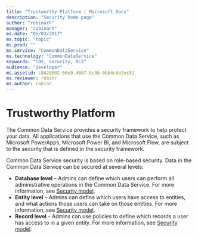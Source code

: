```yaml
---
title: "Trustworthy Platform | Microsoft Docs"
description: "Security home page"
author: "robinarh"
manager: "robinarh"
ms.date: "05/03/2017"
ms.topic: "topic"
ms.prod: ""
ms.service: "CommonDataService"
ms.technology: "CommonDataService"
keywords: "CDS, security, RLS"
audience: "Developer"
ms.assetid: c8428002-66e9-46b7-bc3b-0bb4cde2ec52
ms.reviewer: robinr
ms.author: robinr
---
```


# Trustworthy Platform

The Common Data Service provides a security framework to help protect your data. All applications that use the Common Data Service, such as Microsoft PowerApps, Microsoft Power BI, and Microsoft Flow, are subject to the security that is defined in the security framework.

Common Data Service security is based on role-based security. Data in the Common Data Service can be secured at several levels:

+ **Database level** – Admins can define which users can perform all administrative operations in the Common Data Service. For more information, see [Security model](security-model.md).
+ **Entity level** – Admins can define which users have access to entities, and what actions those users can take on those entities. For more information, see [Security model](security-model.md).
+ **Record level** – Admins can use policies to define which records a user has access to in a given entity. For more information, see [Security model](security-model.md).
